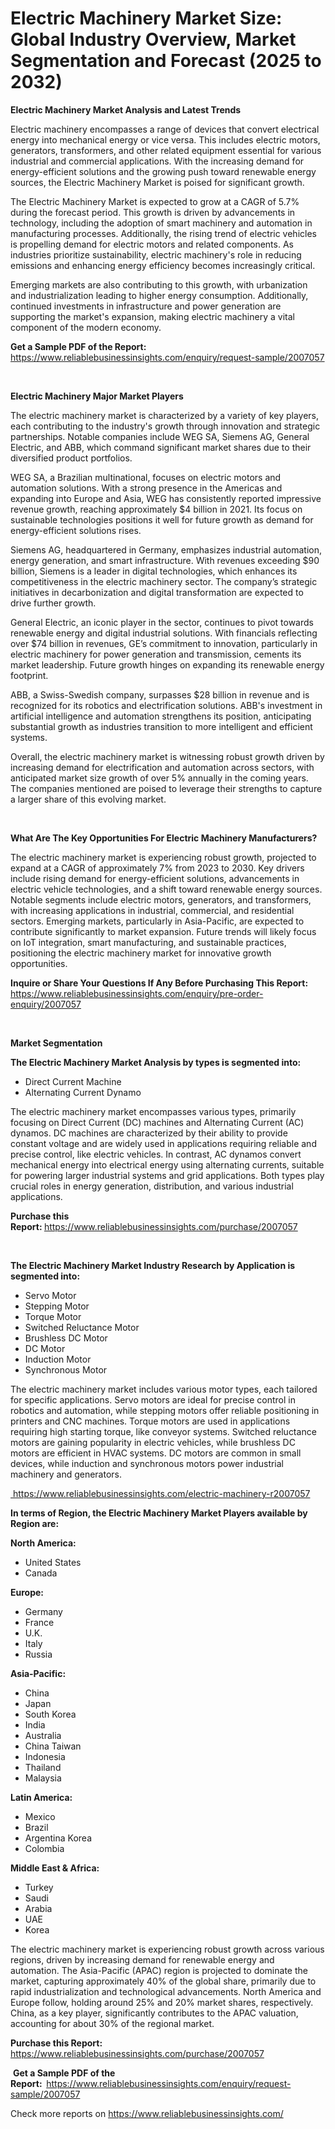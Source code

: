 <p><h1>Electric Machinery Market Size: Global Industry Overview, Market Segmentation and Forecast (2025 to 2032)</h1></p><p><strong>Electric Machinery Market Analysis and Latest Trends</strong></p>
<p><p>Electric machinery encompasses a range of devices that convert electrical energy into mechanical energy or vice versa. This includes electric motors, generators, transformers, and other related equipment essential for various industrial and commercial applications. With the increasing demand for energy-efficient solutions and the growing push toward renewable energy sources, the Electric Machinery Market is poised for significant growth.</p><p>The Electric Machinery Market is expected to grow at a CAGR of 5.7% during the forecast period. This growth is driven by advancements in technology, including the adoption of smart machinery and automation in manufacturing processes. Additionally, the rising trend of electric vehicles is propelling demand for electric motors and related components. As industries prioritize sustainability, electric machinery's role in reducing emissions and enhancing energy efficiency becomes increasingly critical. </p><p>Emerging markets are also contributing to this growth, with urbanization and industrialization leading to higher energy consumption. Additionally, continued investments in infrastructure and power generation are supporting the market's expansion, making electric machinery a vital component of the modern economy.</p></p>
<p><strong>Get a Sample PDF of the Report:&nbsp;</strong> <a href="https://www.reliablebusinessinsights.com/enquiry/request-sample/2007057?utm_campaign=3350&utm_medium=2&utm_source=Github&utm_content=ia&utm_term=08042025&utm_id=electric-machinery">https://www.reliablebusinessinsights.com/enquiry/request-sample/2007057</a></p>
<p>&nbsp;</p>
<p><strong>Electric Machinery Major Market Players</strong></p>
<p><p>The electric machinery market is characterized by a variety of key players, each contributing to the industry's growth through innovation and strategic partnerships. Notable companies include WEG SA, Siemens AG, General Electric, and ABB, which command significant market shares due to their diversified product portfolios.</p><p>WEG SA, a Brazilian multinational, focuses on electric motors and automation solutions. With a strong presence in the Americas and expanding into Europe and Asia, WEG has consistently reported impressive revenue growth, reaching approximately $4 billion in 2021. Its focus on sustainable technologies positions it well for future growth as demand for energy-efficient solutions rises.</p><p>Siemens AG, headquartered in Germany, emphasizes industrial automation, energy generation, and smart infrastructure. With revenues exceeding $90 billion, Siemens is a leader in digital technologies, which enhances its competitiveness in the electric machinery sector. The company’s strategic initiatives in decarbonization and digital transformation are expected to drive further growth.</p><p>General Electric, an iconic player in the sector, continues to pivot towards renewable energy and digital industrial solutions. With financials reflecting over $74 billion in revenues, GE’s commitment to innovation, particularly in electric machinery for power generation and transmission, cements its market leadership. Future growth hinges on expanding its renewable energy footprint.</p><p>ABB, a Swiss-Swedish company, surpasses $28 billion in revenue and is recognized for its robotics and electrification solutions. ABB's investment in artificial intelligence and automation strengthens its position, anticipating substantial growth as industries transition to more intelligent and efficient systems.</p><p>Overall, the electric machinery market is witnessing robust growth driven by increasing demand for electrification and automation across sectors, with anticipated market size growth of over 5% annually in the coming years. The companies mentioned are poised to leverage their strengths to capture a larger share of this evolving market.</p></p>
<p>&nbsp;</p>
<p><strong>What Are The Key Opportunities For Electric Machinery Manufacturers?</strong></p>
<p><p>The electric machinery market is experiencing robust growth, projected to expand at a CAGR of approximately 7% from 2023 to 2030. Key drivers include rising demand for energy-efficient solutions, advancements in electric vehicle technologies, and a shift toward renewable energy sources. Notable segments include electric motors, generators, and transformers, with increasing applications in industrial, commercial, and residential sectors. Emerging markets, particularly in Asia-Pacific, are expected to contribute significantly to market expansion. Future trends will likely focus on IoT integration, smart manufacturing, and sustainable practices, positioning the electric machinery market for innovative growth opportunities.</p></p>
<p><strong>Inquire or Share Your Questions If Any Before Purchasing This Report:</strong> <a href="https://www.reliablebusinessinsights.com/enquiry/pre-order-enquiry/2007057?utm_campaign=3350&utm_medium=2&utm_source=Github&utm_content=ia&utm_term=08042025&utm_id=electric-machinery">https://www.reliablebusinessinsights.com/enquiry/pre-order-enquiry/2007057</a></p>
<p>&nbsp;</p>
<p><strong>Market Segmentation</strong></p>
<p><strong>The Electric Machinery Market Analysis by types is segmented into:</strong></p>
<p><ul><li>Direct Current Machine</li><li>Alternating Current Dynamo</li></ul></p>
<p><p>The electric machinery market encompasses various types, primarily focusing on Direct Current (DC) machines and Alternating Current (AC) dynamos. DC machines are characterized by their ability to provide constant voltage and are widely used in applications requiring reliable and precise control, like electric vehicles. In contrast, AC dynamos convert mechanical energy into electrical energy using alternating currents, suitable for powering larger industrial systems and grid applications. Both types play crucial roles in energy generation, distribution, and various industrial applications.</p></p>
<p><strong>Purchase this Report:&nbsp;</strong><a href="https://www.reliablebusinessinsights.com/purchase/2007057?utm_campaign=3350&utm_medium=2&utm_source=Github&utm_content=ia&utm_term=08042025&utm_id=electric-machinery">https://www.reliablebusinessinsights.com/purchase/2007057</a></p>
<p>&nbsp;</p>
<p><strong>The Electric Machinery Market Industry Research by Application is segmented into:</strong></p>
<p><ul><li>Servo Motor</li><li>Stepping Motor</li><li>Torque Motor</li><li>Switched Reluctance Motor</li><li>Brushless DC Motor</li><li>DC Motor</li><li>Induction Motor</li><li>Synchronous Motor</li></ul></p>
<p><p>The electric machinery market includes various motor types, each tailored for specific applications. Servo motors are ideal for precise control in robotics and automation, while stepping motors offer reliable positioning in printers and CNC machines. Torque motors are used in applications requiring high starting torque, like conveyor systems. Switched reluctance motors are gaining popularity in electric vehicles, while brushless DC motors are efficient in HVAC systems. DC motors are common in small devices, while induction and synchronous motors power industrial machinery and generators.</p></p>
<p><a href="https://www.reliablebusinessinsights.com/electric-machinery-r2007057?utm_campaign=3350&utm_medium=2&utm_source=Github&utm_content=ia&utm_term=08042025&utm_id=electric-machinery">&nbsp;https://www.reliablebusinessinsights.com/electric-machinery-r2007057</a></p>
<p><strong>In terms of Region, the Electric Machinery Market Players available by Region are:</strong></p>
<p>
    <p> <strong> North America: </strong>
        <ul>
            <li>United States</li>
            <li>Canada</li>
        </ul>
        </p> 
    <p> <strong> Europe: </strong>
        <ul>
            <li>Germany</li>
            <li>France</li>
            <li>U.K.</li>
            <li>Italy</li>
            <li>Russia</li>
        </ul>
        </p> 
    <p> <strong> Asia-Pacific: </strong>
        <ul>
            <li>China</li>
            <li>Japan</li>
            <li>South Korea</li>
            <li>India</li>
            <li>Australia</li>
            <li>China Taiwan</li>
            <li>Indonesia</li>
            <li>Thailand</li>
            <li>Malaysia</li>
        </ul>
        </p> 
    <p> <strong> Latin America: </strong>
        <ul>
            <li>Mexico</li>
            <li>Brazil</li>
            <li>Argentina Korea</li>
            <li>Colombia</li>
        </ul>
        </p> 
    <p> <strong> Middle East & Africa: </strong>
        <ul>
            <li>Turkey</li>
            <li>Saudi</li>
            <li>Arabia</li>
            <li>UAE</li>
            <li>Korea</li>
        </ul>
    </p>
    </p>
<p><p>The electric machinery market is experiencing robust growth across various regions, driven by increasing demand for renewable energy and automation. The Asia-Pacific (APAC) region is projected to dominate the market, capturing approximately 40% of the global share, primarily due to rapid industrialization and technological advancements. North America and Europe follow, holding around 25% and 20% market shares, respectively. China, as a key player, significantly contributes to the APAC valuation, accounting for about 30% of the regional market.</p></p>
<p><strong>Purchase this Report: </strong><a href="https://www.reliablebusinessinsights.com/purchase/2007057?utm_campaign=3350&utm_medium=2&utm_source=Github&utm_content=ia&utm_term=08042025&utm_id=electric-machinery">https://www.reliablebusinessinsights.com/purchase/2007057</a></p>
<p>&nbsp;<strong>Get a Sample PDF of the Report:&nbsp;&nbsp;</strong><a href="https://www.reliablebusinessinsights.com/enquiry/request-sample/2007057?utm_campaign=3350&utm_medium=2&utm_source=Github&utm_content=ia&utm_term=08042025&utm_id=electric-machinery">https://www.reliablebusinessinsights.com/enquiry/request-sample/2007057</a></p>
<p><strong></strong></p>
<p>Check more reports on <a href="https://www.reliablebusinessinsights.com/?utm_campaign=3350&utm_medium=2&utm_source=Github&utm_content=ia&utm_term=08042025&utm_id=electric-machinery">https://www.reliablebusinessinsights.com/</a></p>